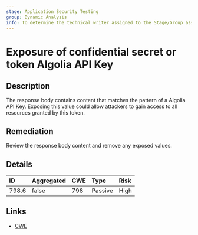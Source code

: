 ```yaml
---
stage: Application Security Testing
group: Dynamic Analysis
info: To determine the technical writer assigned to the Stage/Group associated with this page, see https://handbook.gitlab.com/handbook/product/ux/technical-writing/#assignments
---
```


# Exposure of confidential secret or token Algolia API Key

## Description

The response body contains content that matches the pattern of a Algolia API Key.
Exposing this value could allow attackers to gain access to all resources granted by this token.

## Remediation

Review the response body content and remove any exposed values.

## Details

| ID | Aggregated | CWE | Type | Risk |
|:---|:--------|:--------|:--------|:--------|
| 798.6 | false | 798 | Passive | High |

## Links

- [CWE](https://cwe.mitre.org/data/definitions/798.html)
